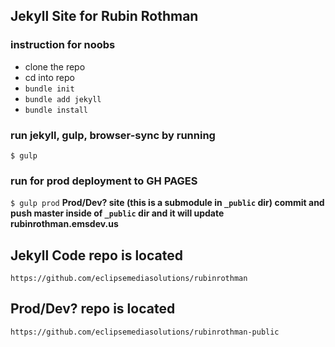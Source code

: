 
## Jekyll Site for Rubin Rothman



### instruction for noobs
- clone the repo
- cd into repo
- ```bundle init```
-  ```bundle add jekyll```
- ```bundle install```

### run jekyll, gulp, browser-sync by running

``$ gulp``

### run for prod deployment to GH PAGES
``$ gulp prod``
__Prod/Dev? site (this is a submodule in ``_public`` dir) commit and push master inside of ``_public`` dir and it will update rubinrothman.emsdev.us__



## Jekyll Code repo is located

```https://github.com/eclipsemediasolutions/rubinrothman```


## Prod/Dev? repo is located

```https://github.com/eclipsemediasolutions/rubinrothman-public```

